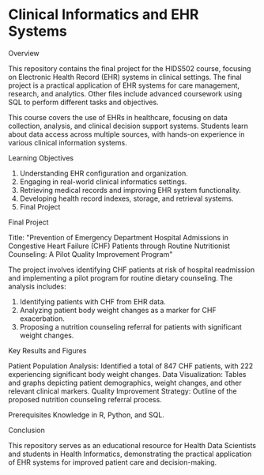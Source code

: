 # Clinical Informatics and EHR Systems

Overview

This repository contains the final project for the HIDS502 course, focusing on Electronic Health Record (EHR) systems in clinical settings. The final project is a practical application of EHR systems for care management, research, and analytics. Other files include advanced coursework using SQL to perform different tasks and objectives. 

This course covers the use of EHRs in healthcare, focusing on data collection, analysis, and clinical decision support systems. Students learn about data access across multiple sources, with hands-on experience in various clinical information systems.

Learning Objectives

1. Understanding EHR configuration and organization.
2. Engaging in real-world clinical informatics settings.
3. Retrieving medical records and improving EHR system functionality.
4. Developing health record indexes, storage, and retrieval systems.
5. Final Project 

Final Project 

Title: "Prevention of Emergency Department Hospital Admissions in Congestive Heart Failure (CHF) Patients through Routine Nutritionist Counseling: A Pilot Quality Improvement Program"

The project involves identifying CHF patients at risk of hospital readmission and implementing a pilot program for routine dietary counseling. The analysis includes:

1. Identifying patients with CHF from EHR data.
2. Analyzing patient body weight changes as a marker for CHF exacerbation.
3. Proposing a nutrition counseling referral for patients with significant weight changes.

Key Results and Figures

Patient Population Analysis: Identified a total of 847 CHF patients, with 222 experiencing significant body weight changes.
Data Visualization: Tables and graphs depicting patient demographics, weight changes, and other relevant clinical markers.
Quality Improvement Strategy: Outline of the proposed nutrition counseling referral process.

Prerequisites
Knowledge in R, Python, and SQL.

Conclusion

This repository serves as an educational resource for Health Data Scientists and students in Health Informatics, demonstrating the practical application of EHR systems for improved patient care and decision-making.




